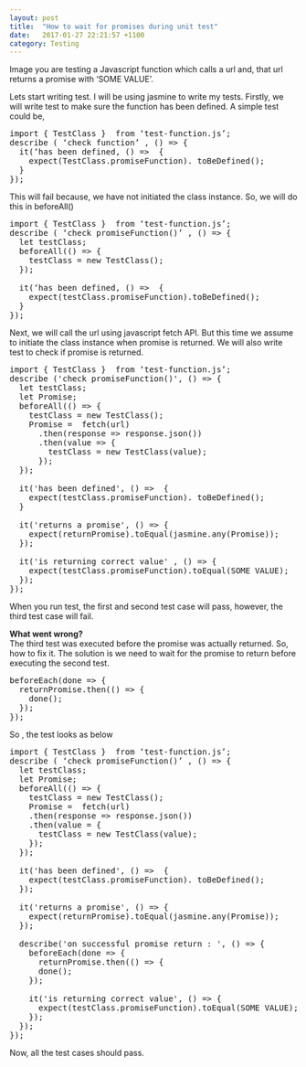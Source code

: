 ```yaml
---
layout: post
title:  "How to wait for promises during unit test"
date:   2017-01-27 22:21:57 +1100
category: Testing
---
```

Image you are testing a Javascript function which calls a url and, that url returns a promise with ‘SOME VALUE’.

Lets start writing test. I will be using jasmine to write my tests.
Firstly, we will write test to make sure the function has been defined.
A simple test could be,
<pre>
import { TestClass }  from ‘test-function.js’;
describe ( ‘check function’ , () => {
  it(‘has been defined, () =>  {
    expect(TestClass.promiseFunction). toBeDefined();
  }
});
</pre>

This will fail because, we have not initiated the class instance.
So, we will do this in beforeAll()

<pre>
import { TestClass }  from ‘test-function.js’;
describe ( ‘check promiseFunction()’ , () => {
  let testClass;
  beforeAll(() => {
    testClass = new TestClass();
  });

  it(‘has been defined, () =>  {
    expect(testClass.promiseFunction).toBeDefined();
  }
});
</pre>

Next, we will call the url using javascript fetch API. But this time we assume to initiate the class instance when promise is returned. We will also write test to check if promise is returned.

<pre>
import { TestClass }  from ‘test-function.js’;
describe ('check promiseFunction()', () => {
  let testClass;
  let Promise;
  beforeAll(() => {
    testClass = new TestClass();
    Promise =  fetch(url)
      .then(response => response.json())
      .then(value => {
        testClass = new TestClass(value);
      });
  });

  it('has been defined', () =>  {
    expect(testClass.promiseFunction). toBeDefined();
  }

  it('returns a promise', () => {
    expect(returnPromise).toEqual(jasmine.any(Promise));
  });

  it('is returning correct value' , () => {
    expect(testClass.promiseFunction).toEqual(SOME VALUE);
  });
});
</pre>
When you run test, the first and second test case will pass, however,
the third test case will fail.

<b>What went wrong?</b><br>
The third test was executed before the promise was actually returned. So, how to fix it.
The solution is we need to wait for the promise to return before executing the second test.
<pre>
beforeEach(done => {
  returnPromise.then(() => {
    done();
  });
});
</pre>
So , the test looks as below
<pre>
import { TestClass }  from ‘test-function.js’;
describe ( ‘check promiseFunction()’ , () => {
  let testClass;
  let Promise;
  beforeAll(() => {
    testClass = new TestClass();
    Promise =  fetch(url)
    .then(response => response.json())
    .then(value = {
      testClass = new TestClass(value);
    });
  });

  it('has been defined', () =>  {
    expect(testClass.promiseFunction). toBeDefined();
  });

  it('returns a promise', () => {
    expect(returnPromise).toEqual(jasmine.any(Promise));
  });

  describe('on successful promise return : ', () => {
    beforeEach(done => {
      returnPromise.then(() => {
      done();
    });

    it('is returning correct value', () => {
      expect(testClass.promiseFunction).toEqual(SOME VALUE);
    });
  });
});
</pre>

Now, all the test cases should pass.
